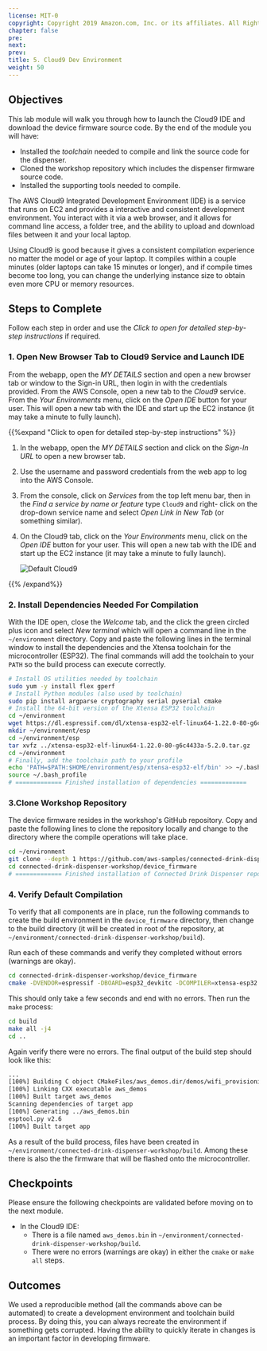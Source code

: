 ```yaml
---
license: MIT-0
copyright: Copyright 2019 Amazon.com, Inc. or its affiliates. All Rights Reserved.
chapter: false
pre: 
next: 
prev: 
title: 5. Cloud9 Dev Environment
weight: 50
---
```


## Objectives

This lab module will walk you through how to launch the Cloud9 IDE and download the device firmware source code. By the end of the module you will have:

* Installed the *toolchain* needed to compile and link the source code for the dispenser.
* Cloned the workshop repository which includes the dispenser firmware source code.
* Installed the supporting tools needed to compile.

The AWS Cloud9 Integrated Development Environment (IDE) is a service that runs on EC2 and provides a interactive and consistent development environment. You interact with it via a web browser, and it allows for command line access, a folder tree, and the ability to upload and download files between it and your local laptop.

Using Cloud9 is good because it gives a consistent compilation experience no matter the model or age of your laptop. It compiles within a couple minutes (older laptops can take 15 minutes or longer), and if compile times become too long, you can change the underlying instance size to obtain even more CPU or memory resources.

## Steps to Complete

Follow each step in order and use the *Click to open for detailed step-by-step instructions* if required.

### 1. Open New Browser Tab to Cloud9 Service and Launch IDE

From the webapp, open the *MY DETAILS* section and open a new browser tab or window to the Sign-in URL, then login in with the credentials provided. From the AWS Console, open a new tab to the *Cloud9* service. From the *Your Environments* menu, click on the *Open IDE* button for your user. This will open a new tab with the IDE and start up the EC2 instance (it may take a minute to fully launch).


{{%expand "Click to open for detailed step-by-step instructions" %}}

1. In the webapp, open the *MY DETAILS* section and click on the *Sign-In URL* to open a new browser tab. 
1. Use the username and password credentials from the web app to log into the AWS Console.
1. From the console, click on *Services* from the top left menu bar, then in the *Find a service by name or feature* type `Cloud9` and right- click on the drop-down service name and select *Open Link in New Tab* (or something similar).
1. On the Cloud9 tab, click on the *Your Environments* menu, click on the *Open IDE* button for your user. This will open a new tab with the IDE and start up the EC2 instance (it may take a minute to fully launch).

    ![Default Cloud9](/images/lab5_default_cloud9.png)

{{% /expand%}}

### 2. Install Dependencies Needed For Compilation

With the IDE open, close the *Welcome* tab, and the click the green circled plus icon and select *New terminal* which will open a command line in the `~/environment` directory. Copy and paste the following lines in the terminal window to install the dependencies and the Xtensa toolchain for the microcontroller (ESP32). The final commands will add the toolchain to your `PATH` so the build process can execute correctly.

```bash
# Install OS utilities needed by toolchain
sudo yum -y install flex gperf
# Install Python modules (also used by toolchain)
sudo pip install argparse cryptography serial pyserial cmake
# Install the 64-bit version of the Xtensa ESP32 toolchain
cd ~/environment
wget https://dl.espressif.com/dl/xtensa-esp32-elf-linux64-1.22.0-80-g6c4433a-5.2.0.tar.gz
mkdir ~/environment/esp
cd ~/environment/esp
tar xvfz ../xtensa-esp32-elf-linux64-1.22.0-80-g6c4433a-5.2.0.tar.gz
cd ~/environment
# Finally, add the toolchain path to your profile
echo 'PATH=$PATH:$HOME/environment/esp/xtensa-esp32-elf/bin' >> ~/.bash_profile
source ~/.bash_profile
# ============= Finished installation of dependencies =============
```

### 3.Clone Workshop Repository

The device firmware resides in the workshop's GitHub repository. Copy and paste the following lines to clone the repository locally and change to the directory where the compile operations will take place.

```bash
cd ~/environment
git clone --depth 1 https://github.com/aws-samples/connected-drink-dispenser-workshop.git
cd connected-drink-dispenser-workshop/device_firmware
# ============= Finished installation of Connected Drink Dispenser repository =============
```

### 4. Verify Default Compilation

To verify that all components are in place, run the following commands to create the build environment in the `device_firmware` directory, then change to the build directory (it will be created in root of the repository, at `~/environment/connected-drink-dispenser-workshop/build`). 

Run each of these commands and verify they completed without errors (warnings are okay).

```bash
cd connected-drink-dispenser-workshop/device_firmware
cmake -DVENDOR=espressif -DBOARD=esp32_devkitc -DCOMPILER=xtensa-esp32 -S . -B ./build
```
This should only take a few seconds and end with no errors. Then run the `make` process:
```bash
cd build
make all -j4
cd ..
```

Again verify there were no errors. The final output of the build step should look like this:

```bash
...
[100%] Building C object CMakeFiles/aws_demos.dir/demos/wifi_provisioning/aws_wifi_connect_task.c.obj
[100%] Linking CXX executable aws_demos
[100%] Built target aws_demos
Scanning dependencies of target app
[100%] Generating ../aws_demos.bin
esptool.py v2.6
[100%] Built target app
```

As a result of the build process, files have been created in `~/environment/connected-drink-dispenser-workshop/build`. Among these there is also the the firmware that will be flashed onto the microcontroller.

## Checkpoints

Please ensure the following checkpoints are validated before moving on to the next module.

* In the Cloud9 IDE:
    * There is a file named `aws_demos.bin` in `~/environment/connected-drink-dispenser-workshop/build`.
    * There were no errors (warnings are okay) in either the `cmake` or `make all` steps.

## Outcomes

We used a reproducible method (all the commands above can be automated) to create a development environment and toolchain build process. By doing this, you can always recreate the environment if something gets corrupted. Having the ability to quickly iterate in changes is an important factor in developing firmware.